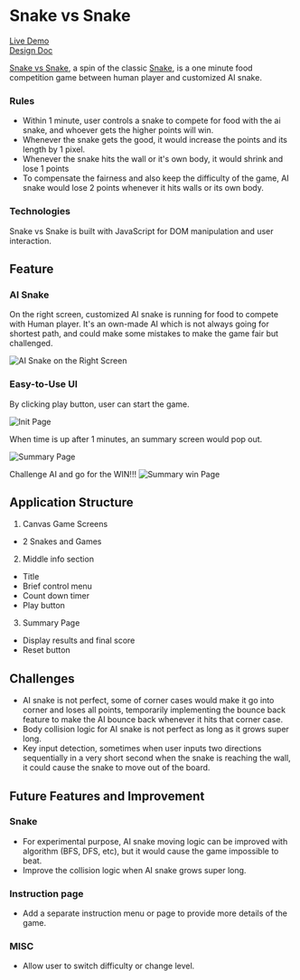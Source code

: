 # Snake vs Snake
[Live Demo](https://juzen2003.github.io/)  
[Design Doc](https://github.com/juzen2003/Snake-vs-Snake/wiki)

[Snake vs Snake](https://juzen2003.github.io/), a spin of the classic [Snake](https://www.google.com/search?q=classic+snake+game&oq=classic+snake+game&aqs=chrome..69i57j69i60j0l4.3008j0j7&sourceid=chrome&ie=UTF-8), is a one minute food competition game between human player and customized AI snake.

### Rules
+ Within 1 minute, user controls a snake to compete for food with the ai snake, and whoever gets the higher points will win.
+ Whenever the snake gets the good, it would increase the points and its length by 1 pixel.
+ Whenever the snake hits the wall or it's own body, it would shrink and lose 1 points
+ To compensate the fairness and also keep the difficulty of the game, AI snake would lose 2 points whenever it hits walls or its own body.

### Technologies

Snake vs Snake is built with JavaScript for DOM manipulation and user interaction.

## Feature
### AI Snake
On the right screen, customized AI snake is running for food to compete with Human player. It's an own-made AI which is not always going for shortest path, and could make some mistakes to make the game fair but challenged.

![AI Snake on the Right Screen](https://github.com/juzen2003/Snake-vs-Snake/blob/master/images/gameRunning.png)

### Easy-to-Use UI
By clicking play button, user can start the game.

![Init Page ](https://github.com/juzen2003/Snake-vs-Snake/blob/master/images/gamePage.png)

When time is up after 1 minutes, an summary screen would pop out.

![Summary Page ](https://github.com/juzen2003/Snake-vs-Snake/blob/master/images/gameRunning.png)

Challenge AI and go for the WIN!!!
![Summary win Page ](https://github.com/juzen2003/Snake-vs-Snake/blob/master/images/winPage.png)

## Application Structure
1. Canvas Game Screens
 + 2 Snakes and Games
2. Middle info section
 + Title
 + Brief control menu
 + Count down timer
 + Play button
3. Summary Page
 + Display results and final score
 + Reset button


## Challenges
* AI snake is not perfect, some of corner cases would make it go into corner and loses all points, temporarily implementing the bounce back feature to make the AI bounce back whenever it hits that corner case.
* Body collision logic for AI snake is not perfect as long as it grows super long.
* Key input detection, sometimes when user inputs two directions sequentially in a very short second when the snake is reaching the wall, it could cause the snake to move out of the board.

## Future Features and Improvement
### Snake
* For experimental purpose, AI snake moving logic can be improved with algorithm (BFS, DFS, etc), but it would cause the game impossible to beat.
* Improve the collision logic when AI snake grows super long.

### Instruction page
* Add a separate instruction menu or page to provide more details of the game.

### MISC
* Allow user to switch difficulty or change level.
